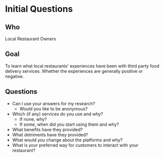 # Initial Questions

## Who
Local Restaurant Owners

## Goal
To learn what local restaurants' experiences have been with third party food delivery services. Whether the experiences are generally positive or negative.

## Questions
- Can I use your answers for my research?
  - Would you like to be anonymous?
- Which (if any) services do you use and why?
  - If none, why?
  - If some, when did you start using them and why?
- What benefits have they provided?
- What detriments have they provided?
- What would you change about the platforms and why?
- What is your preferred way for customers to interact with your restaurant?
